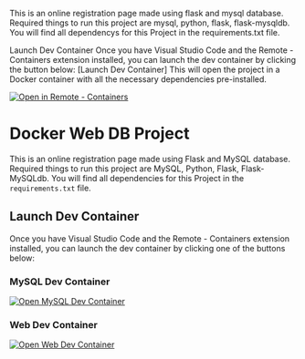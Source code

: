 This is an online registration page made using flask and mysql database.
Required things to run this project are mysql, python, flask, flask-mysqldb. 
You will find all dependencys for this Project in the requirements.txt file.

Launch Dev Container
Once you have Visual Studio Code and the Remote - Containers extension installed, you can launch the dev container by clicking the button below:
[Launch Dev Container]
This will open the project in a Docker container with all the necessary dependencies pre-installed.

[
    ![Open in Remote - Containers](
        https://xebia.com/wp-content/uploads/2023/11/v1.svg    )
](
    https://vscode.dev/redirect?url=vscode://ms-vscode-remote.remote-containers/cloneInVolume?url=https://github.com/Darki8/docker-web-db-main.git
)


# Docker Web DB Project

This is an online registration page made using Flask and MySQL database.
Required things to run this project are MySQL, Python, Flask, Flask-MySQLdb.
You will find all dependencies for this Project in the `requirements.txt` file.

## Launch Dev Container

Once you have Visual Studio Code and the Remote - Containers extension installed, you can launch the dev container by clicking one of the buttons below:

### MySQL Dev Container

[
    ![Open MySQL Dev Container](https://xebia.com/wp-content/uploads/2023/11/v1.svg)
](
    vscode://ms-vscode-remote.remote-containers/cloneInVolume?url=https://github.com/Darki8/docker-web-db-main.git&path=.devcontainer/mysql-src
)

### Web Dev Container

[![Open Web Dev Container](https://xebia.com/wp-content/uploads/2023/11/v1.svg)](vscode://ms-vscode-remote.remote-containers/cloneInVolume?url=https://github.com/Darki8/docker-web-db-main.git&path=.devcontainer/web-container)
